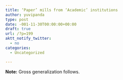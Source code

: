 ```yaml
---
title: ‘Paper’ mills from ‘Academic’ institutions
author: yuvipanda
type: post
date: -001-11-30T00:00:00+00:00
draft: true
url: /?p=199
aktt_notify_twitter:
  - no
categories:
  - Uncategorized

---
```

**Note:** Gross generalization follows.